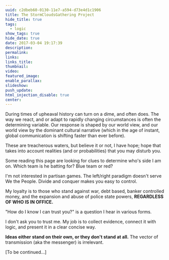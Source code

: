 ```yaml
---
uuid: c2dbeb60-0130-11e7-a594-d73e4d1c1906
title: The StormCloudsGathering Project
hide_title: true
tags:
  - logic
show_tags: true
hide_date: true
date: 2017-03-04 19:17:39
description:
permalink:
links:
links_title:
thumbnail:
video:
featured_image:
enable_parallax:
slideshow:
push_update:
html_injection_disable: true
center:
---
```

During times of upheaval history can turn on a dime, and often does.
The way we react, and or adapt to rapidly changing circumstances is often the determining variable. Our response is shaped by our world view, and our world view by the dominant cultural narrative (which in the age of instant, global communication is shifting faster than ever before).

These are treacherous waters, 
but believe it or not, I have hope;
hope that takes into account realities (and or probabilities)
that you may disturb you.

Some reading this page are looking for clues to determine who's side I am on.
Which team is he batting for? Blue team or red?

I'm not interested in partisan games.
The left/right paradigm doesn't serve We the People.
Divide and conquer makes you easy to control.

My loyalty is to those who stand against war,
debt based, banker controlled money,
and the expansion and abuse of police state powers,
<strong>REGARDLESS OF WHO IS IN OFFICE.</strong>

"How do I know I can trust you?" is a question I hear in various forms.

I don't ask you to trust me. 
My job is to collect evidence, 
connect it with logic,
and present it in a clear concise way.

**Ideas either stand on their own,
or they don't stand at all.**
The vector of transmission (aka the messenger) is irrelevant.

[To be continued...]
